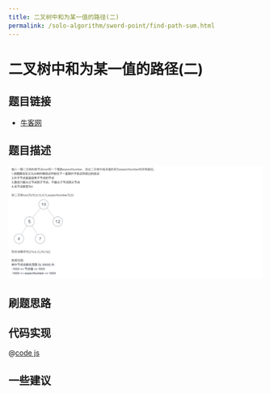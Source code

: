 ```yaml
---
title: 二叉树中和为某一值的路径(二)
permalink: /solo-algorithm/sword-point/find-path-sum.html
---
```

# 二叉树中和为某一值的路径(二)

## 题目链接

- [牛客网](https://www.nowcoder.com/share/jump/8484115461699864980328)

## 题目描述

![](../images/findPath.png)

## 刷题思路

## 代码实现

@[code js](@algorithm/sword-point/树/findPath.js)

## 一些建议

